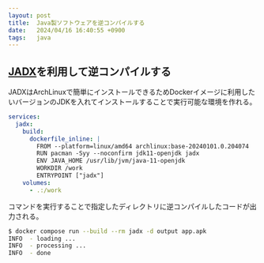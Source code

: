 ```yaml
---
layout: post
title:  Java製ソフトウェアを逆コンパイルする
date:   2024/04/16 16:40:55 +0900
tags:   java
---
```


## [JADX](https://github.com/skylot/jadx)を利用して逆コンパイルする

JADXはArchLinuxで簡単にインストールできるためDockerイメージに利用したいバージョンのJDKを入れてインストールすることで実行可能な環境を作れる。

```yaml
services:
  jadx:
    build:
      dockerfile_inline: |
        FROM --platform=linux/amd64 archlinux:base-20240101.0.204074
        RUN pacman -Syy --noconfirm jdk11-openjdk jadx
        ENV JAVA_HOME /usr/lib/jvm/java-11-openjdk
        WORKDIR /work
        ENTRYPOINT ["jadx"]
    volumes:
      - .:/work
```

コマンドを実行することで指定したディレクトリに逆コンパイルしたコードが出力される。

```sh
$ docker compose run --build --rm jadx -d output app.apk
INFO  - loading ...
INFO  - processing ...
INFO  - done
```
